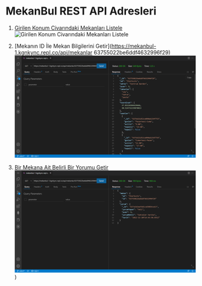 # MekanBul REST API Adresleri

1. [Girilen Konum Civarındaki Mekanları Listele](https://mekanbul-1.kgnkync.repl.co/api/mekanlar?enlem=37.5&boylam=30.4)
![Girilen Konum Civarındaki Mekanları Listele]()

2. [Mekanın ID İle Mekan Bilgilerini Getir](https://mekanbul-1.kgnkync.repl.co/api/mekanlar 63755022be6ddf4632996f29)
![Mekanın ID İle Mekan Bilgilerini Getir](./resimler/mekan_getir.png)

3. [Bir Mekana Ait Belirli Bir Yorumu Getir](https://mekanbul-1.kgnkync.repl.co/api/mekanlar/63755022be6ddf4632996f29/yorumlar/637a3d2eefdd1ca59054ca13)
![Bir Mekana Ait Belirli Bir Yorumu Getir](./resimler/yorum_getir.png))

